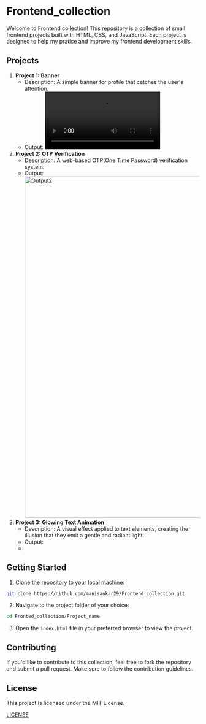 # Frontend_collection

Welcome to Frontend collection! This repository is a collection of small frontend projects built with HTML, CSS, and JavaScript. Each project is designed to help my pratice and improve my frontend development skills.

## Projects

1. **Project 1: Banner**
   - Description: A simple banner for profile that catches the user's attention.
   - Output:
     <video src="https://github.com/manisankar29/Frontend_collection/assets/138246745/aadee99b-5128-4968-b8e6-cb3248fece7e">
2. **Project 2: OTP Verification**
   - Description: A web-based OTP(One Time Password) verification system.
   - Output:
     <img width="890" alt="Output2" src="https://github.com/manisankar29/Frontend_collection/assets/138246745/836f81ad-f0e4-4bbe-9817-e584d32bd21c">
3. **Project 3: Glowing Text Animation**
   - Description: A visual effect applied to text elements, creating the illusion that they emit a gentle and radiant light.
   - Output:
   - 
## Getting Started

1. Clone the repository to your local machine:

  ```bash
  git clone https://github.com/manisankar29/Frontend_collection.git
  ```

2. Navigate to the project folder of your choice:

  ```bash
  cd Fronted_collection/Project_name
  ```

3. Open the `index.html` file in your preferred browser to view the project.

## Contributing

If you'd like to contribute to this collection, feel free to fork the repository and submit a pull request. Make sure to follow the contribution guidelines.

## License

This project is licensed under the MIT License.

[LICENSE](LICENSE)
